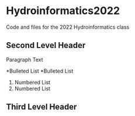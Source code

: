 # Hydroinformatics2022
Code and files for the 2022 Hydroinformatics class

## Second Level Header

Paragraph Text

*Bulleted List
*Bulleted List

1. Numbered List
2. Numbered List

## Third Level Header
